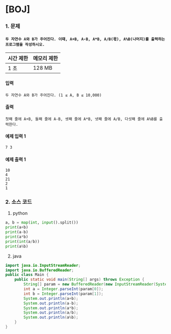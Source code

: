 # [BOJ]

### 1. 문제

####  ```두 자연수 A와 B가 주어진다. 이때, A+B, A-B, A*B, A/B(몫), A%B(나머지)를 출력하는 프로그램을 작성하시오.  ```

| 시간 제한 | 메모리 제한 |
|:------|:-------| 
| 1 초   | 128 MB |


#### 입력

```두 자연수 A와 B가 주어진다. (1 ≤ A, B ≤ 10,000)```

#### 출력

```첫째 줄에 A+B, 둘째 줄에 A-B, 셋째 줄에 A*B, 넷째 줄에 A/B, 다섯째 줄에 A%B를 출력한다.```


#### 예제 입력 1

```
7 3
```

#### 예제 출력 1

```
10
4
21
2
1
```


### 2. 소스 코드

1. python

```python
a, b = map(int, input().split())
print(a+b)
print(a-b)
print(a*b)
print(int(a/b))
print(a%b)
```

2. java

```java
import java.io.InputStreamReader;
import java.io.BufferedReader;
public class Main {
    public static void main(String[] args) throws Exception {
        String[] param = new BufferedReader(new InputStreamReader(System.in)).readLine().split(" ");
        int a = Integer.parseInt(param[0]);
        int b = Integer.parseInt(param[1]);
        System.out.println(a+b);
        System.out.println(a-b);
        System.out.println(a*b);
        System.out.println(a/b);
        System.out.println(a%b);
    }
}
```
